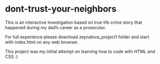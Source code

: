 # dont-trust-your-neighbors

This is an interactive investigation based on true life crime story that happened during my dad’s career as a prosecutor.

For full experience please download zeynalova_project1 folder and start with index.html on any web browser.

This project was my initial attempt on learning how to code with HTML and CSS :)
